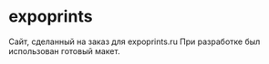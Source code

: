 # expoprints

Сайт, сделанный на заказ для expoprints.ru
При разработке был использован готовый макет.
